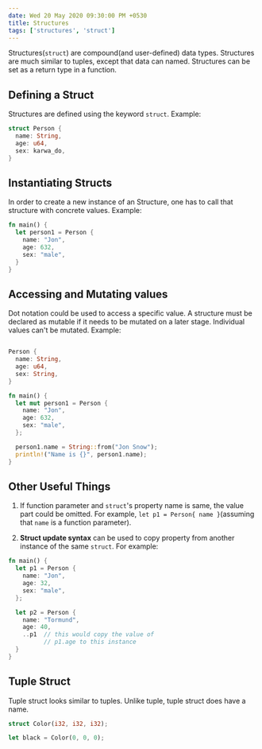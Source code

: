```yaml
---
date: Wed 20 May 2020 09:30:00 PM +0530
title: Structures
tags: ['structures', 'struct']
---
```


Structures(`struct`) are compound(and user-defined) data types. Structures are much similar to tuples, except that data can named. Structures can be set as a return type in a function.

## Defining a Struct

Structures are defined using the keyword `struct`. Example:

```rs
struct Person {
  name: String,
  age: u64,
  sex: karwa_do,
}
```

## Instantiating Structs

In order to create a new instance of an Structure, one has to call that structure with concrete values. Example:

```rs
fn main() {
  let person1 = Person {
    name: "Jon",
    age: 632,
    sex: "male",
  }
}
```

## Accessing and Mutating values

Dot notation could be used to access a specific value. A structure must be declared as mutable if it needs to be mutated on a later stage. Individual values can't be mutated. Example:

```rs

Person {
  name: String,
  age: u64,
  sex: String,
}

fn main() {
  let mut person1 = Person {
    name: "Jon",
    age: 632,
    sex: "male",
  };

  person1.name = String::from("Jon Snow");
  println!("Name is {}", person1.name);
}
```

## Other Useful Things

1. If function parameter and `struct`'s property name is same, the value part could be omitted. For example, `let p1 = Person{ name }`(assuming that `name` is a function parameter).

2. **Struct update syntax** can be used to copy property from another instance of the same `struct`. For example:

```rs
fn main() {
  let p1 = Person {
    name: "Jon",
    age: 32,
    sex: "male",
  };

  let p2 = Person {
    name: "Tormund",
    age: 40,
    ..p1  // this would copy the value of
          // p1.age to this instance
  }
}
```

## Tuple Struct

Tuple struct looks similar to tuples. Unlike tuple, tuple struct does have a name.

```rs
struct Color(i32, i32, i32);

let black = Color(0, 0, 0);
```
